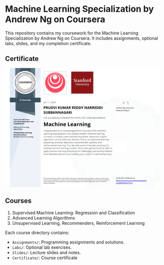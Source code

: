 # Machine Learning Specialization by Andrew Ng on Coursera

This repository contains my coursework for the Machine Learning Specialization by Andrew Ng on Coursera. It includes assignments, optional labs, slides, and my completion certificate.

## Certificate

![Certificate](ML%20Specialization%20Certificate/ML_Specialization_Certificate.png)

## Courses

1. Supervised Machine Learning: Regression and Classification
2. Advanced Learning Algorithms
3. Unsupervised Learning, Recommenders, Reinforcement Learning

Each course directory contains:
- `Assignments/`: Programming assignments and solutions.
- `Labs/`: Optional lab exercises.
- `Slides/`: Lecture slides and notes.
- `Certificate/`: Course certificate
